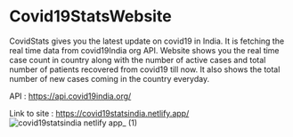 # Covid19StatsWebsite
CovidStats gives you the latest update on covid19 in India. It is fetching the real time data from covid19India org API. Website shows you the real time case count in country along with the number of active cases and total number of patients recovered from covid19 till now. It also shows the total number of new cases coming in the country everyday. 

API : https://api.covid19india.org/

Link to site : https://covid19statsindia.netlify.app/
![covid19statsindia netlify app_ (1)](https://user-images.githubusercontent.com/56466543/135963939-63f48174-2b1a-416f-8081-41e6bb495e4c.png)



